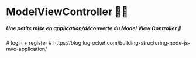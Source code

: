 # ModelViewController ✍🏾
<h5> Une petite mise en application/découverte du Model View Controller 🥋</h5>
# login + register #
https://blog.logrocket.com/building-structuring-node-js-mvc-application/

